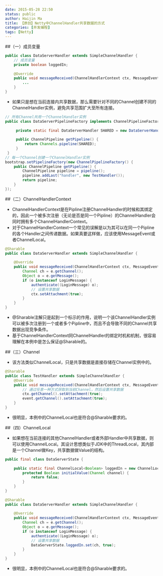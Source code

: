```yaml
---
date: 2015-05-28 22:50
status: public
author: Haijin Ma
title: 【原创】Netty中ChannelHandler共享数据的方式
categories: [并发编程]
tags: [Netty]
---
```

##（一）成员变量
```JAVA
public class DataServerHandler extends SimpleChannelHandler {
    // 成员变量
    private boolean loggedIn;
 
    @Override
    public void messageReceived(ChannelHandlerContext ctx, MessageEvent e) {
        ...
    }
}
```
- 如果只是想在当前连接内共享数据，那么需要针对不同的Channel创建不同的ChannelHandler实例，避免共享范围扩大至所有连接。

```JAVA
// 所有Channel共用一个ChannelHandler实例 
public class DataServerPipelineFactory implements ChannelPipelineFactory {
 
     private static final DataServerHandler SHARED = new DataServerHandler();
 
     public ChannelPipeline getPipeline() {
         return Channels.pipeline(SHARED);
     }
 }
// 每一个Channel创建一个ChannelHandler实例
bootstrap.setPipelineFactory(new ChannelPipelineFactory() {
    public ChannelPipeline getPipeline() {
        ChannelPipeline pipeline = pipeline();      
        pipeline.addLast("handler", new TestHandler());
        return pipeline;
    }
});
```

##（二）ChannelHandlerContext
- ChannelHandlerContext是在Pipline注册ChannelHandler的时候和其绑定的，因此一个被多次注册（无论是否是同一个Pipline）的ChannelHandler会同时拥有多个ChannelHandlerContext。
- 对于ChannelHandlerContext一个常见的误解是以为其可以在同一个Pipline的各个Handler之间传递数据。如果真要这样做，应该使用MessageEvent或者ChannelLocal。

```JAVA
@Sharable
public class DataServerHandler extends SimpleChannelHandler {
 
    @Override
    public void messageReceived(ChannelHandlerContext ctx, MessageEvent e) {
        Channel ch = e.getChannel();
        Object o = e.getMessage();
        if (o instanceof LoginMessage) {
            authenticate((LoginMessage) o);
            // 设置共享数据
            ctx.setAttachment(true);
        }
    }
}
```
- @Sharable注解只是起到一个标示的作用，说明一个该ChannelHandler实例可以被多次注册到一个或者多个Pipline中，而且不会导致不同的Channel共享数据出现竞争条件。
- 基于ChannelHandlerContext同ChannelHandler的绑定时机和机制，很容易理解在本例中是怎么保证@Sharable的。

##（三）Channel
- 该方法类似ChannelLocal，只是共享数据是直接存储在Channel实例中的。

```JAVA
@Sharable
public class TestHandler extends SimpleChannelHandler {
    @Override
    public void messageReceived(ChannelHandlerContext ctx, MessageEvent event) throws Exception {
        // 通过任意一种方式获取到当前Channel，然后设置共享数据
        ctx.getChannel().setAttachment(true);
        event.getChannel().setAttachment(true);
    }
}
```

- 很明显，本例中的ChannelLocal也是符合@Sharable要求的。

##（四）ChannelLocal
- 如果想在当前连接的其他ChannelHandler或者外部Handler中共享数据，则可以使用ChannelLocal。其设计思想类似于JDK中的ThreadLocal，其内部是一个Channel做Key，共享数据做Value的结构。

```JAVA
public final class DataServerState {
 
    public static final ChannelLocal<Boolean> loggedIn = new ChannelLocal<>() {
        protected Boolean initialValue(Channel channel) {
            return false;
        }
    }
}
 
@Sharable
public class DataServerHandler extends SimpleChannelHandler {
 
    @Override
    public void messageReceived(ChannelHandlerContext ctx, MessageEvent e) {
        Channel ch = e.getChannel();
        Object o = e.getMessage();
        if (o instanceof LoginMessage) {
            authenticate((LoginMessage) o);
            // 设置共享数据
            DataServerState.loggedIn.set(ch, true);
        }
    }
}
```

- 很明显，本例中的ChannelLocal也是符合@Sharable要求的。